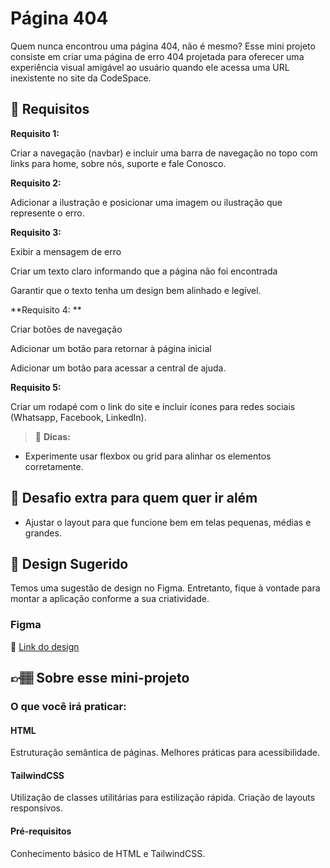 # Página 404

Quem nunca encontrou uma página 404, não é mesmo? Esse mini projeto consiste em criar uma página de erro 404 projetada para oferecer uma experiência visual amigável ao usuário quando ele acessa uma URL inexistente no site da CodeSpace. 


## 🔨 Requisitos

**Requisito 1:**

Criar a navegação (navbar) e incluir uma barra de navegação no topo com links para home, sobre nós, suporte e fale Conosco.

**Requisito 2:**

Adicionar a ilustração e posicionar uma imagem ou ilustração que represente o erro.

**Requisito 3:**

Exibir a mensagem de erro

Criar um texto claro informando que a página não foi encontrada

Garantir que o texto tenha um design bem alinhado e legível.

**Requisito 4: **

Criar botões de navegação

Adicionar um botão para retornar à página inicial

Adicionar um botão para acessar a central de ajuda.

**Requisito 5:**

Criar um rodapé com o link do site e  incluir ícones para redes sociais (Whatsapp, Facebook, LinkedIn).

> 👀 **Dicas:**
- Experimente usar flexbox ou grid para alinhar os elementos corretamente.

## 🔨 Desafio extra para quem quer ir além

- Ajustar o layout para que funcione bem em telas pequenas, médias e grandes.
  

## 🎨 Design Sugerido

Temos uma sugestão de design no Figma. Entretanto, fique à vontade para montar a aplicação conforme a sua criatividade.

### Figma

🔗 [Link do design](https://www.figma.com/community/file/1484216153899041769)

## 👉🏽 Sobre esse mini-projeto

### O que você irá praticar:

#### HTML
Estruturação semântica de páginas.
Melhores práticas para acessibilidade.

#### TailwindCSS
Utilização de classes utilitárias para estilização rápida.
Criação de layouts responsivos.

#### Pré-requisitos
Conhecimento básico de HTML e TailwindCSS.
